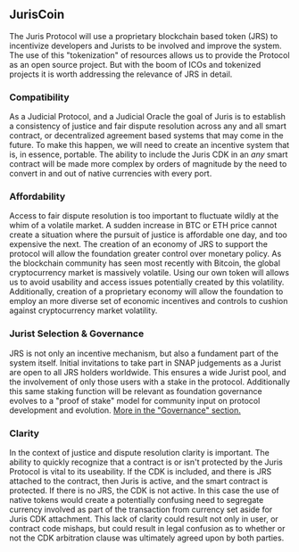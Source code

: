 ## JurisCoin

The Juris Protocol will use a proprietary blockchain based token \(JRS\) to incentivize developers and Jurists to be involved and improve the system. The use of this "tokenization" of resources allows us to provide the Protocol as an open source project. But with the boom of ICOs and tokenized projects it is worth addressing the relevance of JRS in detail.

### Compatibility

As a Judicial Protocol, and a Judicial Oracle the goal of Juris is to establish a consistency of justice and fair dispute resolution across any and all smart contract, or decentralized agreement based systems that may come in the future. To make this happen, we will need to create an incentive system that is, in essence, portable. The ability to include the Juris CDK in an _any_ smart contract will be made more complex by orders of magnitude by the need to convert in and out of native currencies with every port.

### Affordability

Access to fair dispute resolution is too important to fluctuate wildly at the whim of a volatile market. A sudden increase in BTC or ETH price cannot create a situation where the pursuit of justice is affordable one day, and too expensive the next. The creation of an economy of JRS to support the protocol will allow the foundation greater control over monetary policy. As the blockchain community has seen most recently with Bitcoin, the global cryptocurrency market is massively volatile. Using our own token will allows us to avoid usability and access issues potentially created by this volatility. Additionally, creation of a proprietary economy will allow the foundation to employ an more diverse set of economic incentives and controls to cushion against cryptocurrency market volatility.

### Jurist Selection & Governance

JRS is not only an incentive mechanism, but also a fundament part of the system itself. Initial invitations to take part in SNAP judgements as a Jurist are open to all JRS holders worldwide. This ensures a wide Jurist pool, and the involvement of only those users with a stake in the protocol. Additionally this same staking function will be relevant as foundation governance evolves to a "proof of stake" model for community input on protocol development and evolution. [More in the "Governance" section.](/governance.md)

### Clarity

In the context of justice and dispute resolution clarity is important. The ability to quickly recognize that a contract is or isn't protected by the Juris Protocol is vital to its useability. If the CDK is included, and there is JRS attached to the contract, then Juris is active, and the smart contract is protected. If there is no JRS, the CDK is not active. In this case the use of native tokens would create a potentially confusing need to segregate currency involved as part of the transaction from currency set aside for Juris CDK attachment. This lack of clarity could result not only in user, or contract code mishaps, but could result in legal confusion as to whether or not the CDK arbitration clause was ultimately agreed upon by both parties.

